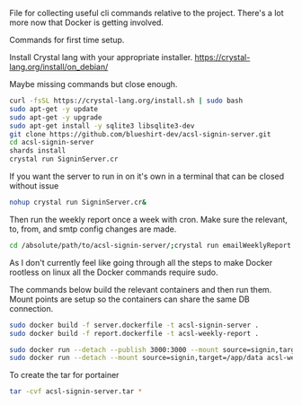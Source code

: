 File for collecting useful cli commands relative to the project. There's a lot more now that Docker is getting involved. 

Commands for first time setup.

Install Crystal lang with your appropriate installer. https://crystal-lang.org/install/on_debian/

Maybe missing commands but close enough.
```bash
curl -fsSL https://crystal-lang.org/install.sh | sudo bash
sudo apt-get -y update
sudo apt-get -y upgrade
sudo apt-get install -y sqlite3 libsqlite3-dev
git clone https://github.com/blueshirt-dev/acsl-signin-server.git
cd acsl-signin-server
shards install
crystal run SigninServer.cr
```

If you want the server to run in on it's own in a terminal that can be closed without issue
```bash
nohup crystal run SigninServer.cr&
```


Then run the weekly report once a week with cron.
Make sure the relevant, to, from, and smtp config changes are made.
```bash
cd /absolute/path/to/acsl-signin-server/;crystal run emailWeeklyReport.cr
```

As I don't currently feel like going through all the steps to make Docker rootless on linux all the Docker commands require sudo. 

The commands below build the relevant containers and then run them. Mount points are setup so the containers can share the same DB connection. 
```bash
sudo docker build -f server.dockerfile -t acsl-signin-server .
sudo docker build -f report.dockerfile -t acsl-weekly-report .

sudo docker run --detach --publish 3000:3000 --mount source=signin,target=/app/data acsl-signin-server
sudo docker run --detach --mount source=signin,target=/app/data acsl-weekly-report 
```

To create the tar for portainer
```bash
tar -cvf acsl-signin-server.tar *
```